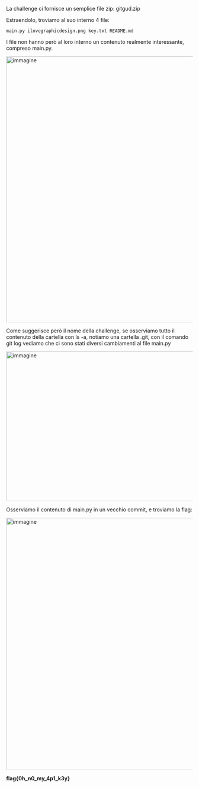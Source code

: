 La challenge ci fornisce un semplice file zip: gitgud.zip

Estraendolo, troviamo al suo interno 4 file:

```main.py ilovegraphicdesign.png key.txt README.md```

I file non hanno però al loro interno un contenuto realmente interessante, compreso main.py.

<img width="1307" height="718" alt="immagine" src="https://github.com/user-attachments/assets/45a4c3d7-c699-4e9a-8f65-8d97053d1d0d" />

Come suggerisce però il nome della challenge, se osserviamo tutto il contenuto della cartella con ls -a, notiamo una cartella .git, con il comando git log vediamo che ci sono stati diversi cambiamenti al file main.py

<img width="747" height="404" alt="immagine" src="https://github.com/user-attachments/assets/88df0de4-7845-46a2-a4bb-ae442f2e6e6f" />

Osserviamo il contenuto di main.py in un vecchio commit, e troviamo la flag:

<img width="678" height="681" alt="immagine" src="https://github.com/user-attachments/assets/54dc134d-37a7-4000-8f06-871794dbbf70" />

**flag{0h_n0_my_4p1_k3y}**



